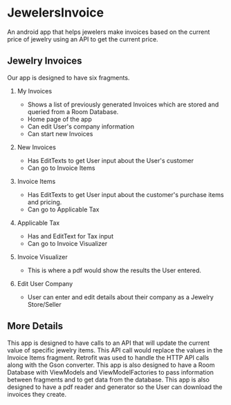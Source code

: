 # JewelersInvoice
An android app that helps jewelers make invoices based on the current price of jewelry using an API to get the current price.

## Jewelry Invoices
Our app is designed to have six fragments. 
1. My Invoices
   * Shows a list of previously generated Invoices which are stored and queried from a Room Database.
   * Home page of the app
   * Can edit User's company information
   * Can start new Invoices
2. New Invoices
   * Has EditTexts to get User input about the User's customer
   * Can go to Invoice Items
3. Invoice Items
   * Has EditTexts to get User input about the customer's purchase items and pricing.
   * Can go to Applicable Tax
4. Applicable Tax
   * Has and EditText for Tax input
   * Can go to Invoice Visualizer
5. Invoice Visualizer
   * This is where a pdf would show the results the User entered.

6. Edit User Company
   * User can enter and edit details about their company as a Jewelry Store/Seller


## More Details

This app is designed to have calls to an API that will update the current value of specific jewelry items. This API call would replace the values in the Invoice Items fragment.
Retrofit was used to handle the HTTP API calls along with the Gson converter.
This app is also designed to have a Room Database with ViewModels and ViewModelFactories to pass information between fragments and to get data from the database.
This app is also designed to have a pdf reader and generator so the User can download the invoices they create.
